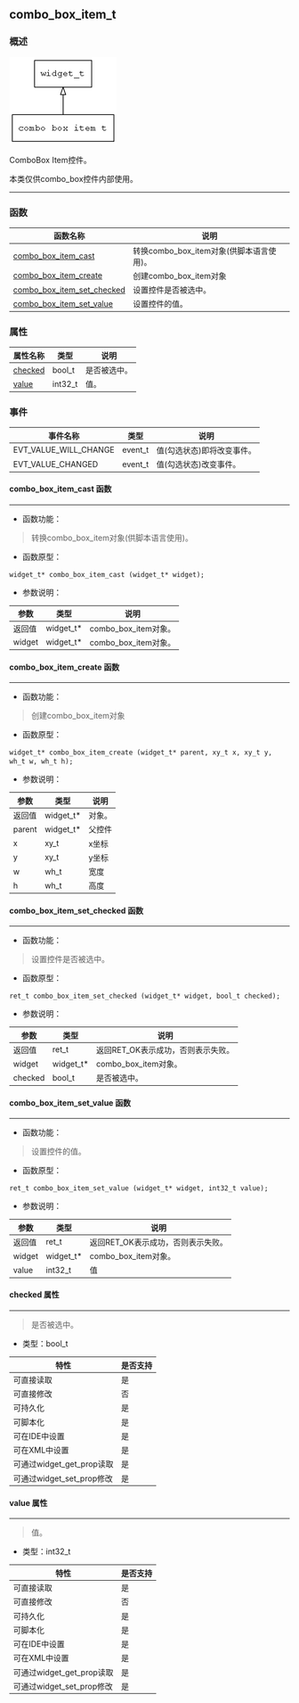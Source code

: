 ## combo\_box\_item\_t
### 概述
![image](images/combo_box_item_t_0.png)

 ComboBox Item控件。

 本类仅供combo\_box控件内部使用。


----------------------------------
### 函数
<p id="combo_box_item_t_methods">

| 函数名称 | 说明 | 
| -------- | ------------ | 
| <a href="#combo_box_item_t_combo_box_item_cast">combo\_box\_item\_cast</a> | 转换combo_box_item对象(供脚本语言使用)。 |
| <a href="#combo_box_item_t_combo_box_item_create">combo\_box\_item\_create</a> | 创建combo_box_item对象 |
| <a href="#combo_box_item_t_combo_box_item_set_checked">combo\_box\_item\_set\_checked</a> | 设置控件是否被选中。 |
| <a href="#combo_box_item_t_combo_box_item_set_value">combo\_box\_item\_set\_value</a> | 设置控件的值。 |
### 属性
<p id="combo_box_item_t_properties">

| 属性名称 | 类型 | 说明 | 
| -------- | ----- | ------------ | 
| <a href="#combo_box_item_t_checked">checked</a> | bool\_t | 是否被选中。 |
| <a href="#combo_box_item_t_value">value</a> | int32\_t | 值。 |
### 事件
<p id="combo_box_item_t_events">

| 事件名称 | 类型  | 说明 | 
| -------- | ----- | ------- | 
| EVT\_VALUE\_WILL\_CHANGE | event\_t | 值(勾选状态)即将改变事件。 |
| EVT\_VALUE\_CHANGED | event\_t | 值(勾选状态)改变事件。 |
#### combo\_box\_item\_cast 函数
-----------------------

* 函数功能：

> <p id="combo_box_item_t_combo_box_item_cast"> 转换combo_box_item对象(供脚本语言使用)。



* 函数原型：

```
widget_t* combo_box_item_cast (widget_t* widget);
```

* 参数说明：

| 参数 | 类型 | 说明 |
| -------- | ----- | --------- |
| 返回值 | widget\_t* | combo\_box\_item对象。 |
| widget | widget\_t* | combo\_box\_item对象。 |
#### combo\_box\_item\_create 函数
-----------------------

* 函数功能：

> <p id="combo_box_item_t_combo_box_item_create"> 创建combo_box_item对象



* 函数原型：

```
widget_t* combo_box_item_create (widget_t* parent, xy_t x, xy_t y, wh_t w, wh_t h);
```

* 参数说明：

| 参数 | 类型 | 说明 |
| -------- | ----- | --------- |
| 返回值 | widget\_t* | 对象。 |
| parent | widget\_t* | 父控件 |
| x | xy\_t | x坐标 |
| y | xy\_t | y坐标 |
| w | wh\_t | 宽度 |
| h | wh\_t | 高度 |
#### combo\_box\_item\_set\_checked 函数
-----------------------

* 函数功能：

> <p id="combo_box_item_t_combo_box_item_set_checked"> 设置控件是否被选中。



* 函数原型：

```
ret_t combo_box_item_set_checked (widget_t* widget, bool_t checked);
```

* 参数说明：

| 参数 | 类型 | 说明 |
| -------- | ----- | --------- |
| 返回值 | ret\_t | 返回RET\_OK表示成功，否则表示失败。 |
| widget | widget\_t* | combo\_box\_item对象。 |
| checked | bool\_t | 是否被选中。 |
#### combo\_box\_item\_set\_value 函数
-----------------------

* 函数功能：

> <p id="combo_box_item_t_combo_box_item_set_value"> 设置控件的值。



* 函数原型：

```
ret_t combo_box_item_set_value (widget_t* widget, int32_t value);
```

* 参数说明：

| 参数 | 类型 | 说明 |
| -------- | ----- | --------- |
| 返回值 | ret\_t | 返回RET\_OK表示成功，否则表示失败。 |
| widget | widget\_t* | combo\_box\_item对象。 |
| value | int32\_t | 值 |
#### checked 属性
-----------------------
> <p id="combo_box_item_t_checked"> 是否被选中。


* 类型：bool\_t

| 特性 | 是否支持 |
| -------- | ----- |
| 可直接读取 | 是 |
| 可直接修改 | 否 |
| 可持久化   | 是 |
| 可脚本化   | 是 |
| 可在IDE中设置 | 是 |
| 可在XML中设置 | 是 |
| 可通过widget\_get\_prop读取 | 是 |
| 可通过widget\_set\_prop修改 | 是 |
#### value 属性
-----------------------
> <p id="combo_box_item_t_value"> 值。


* 类型：int32\_t

| 特性 | 是否支持 |
| -------- | ----- |
| 可直接读取 | 是 |
| 可直接修改 | 否 |
| 可持久化   | 是 |
| 可脚本化   | 是 |
| 可在IDE中设置 | 是 |
| 可在XML中设置 | 是 |
| 可通过widget\_get\_prop读取 | 是 |
| 可通过widget\_set\_prop修改 | 是 |
